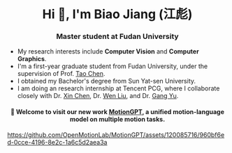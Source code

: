 <h1 align="center">Hi 👋, I'm Biao Jiang (江彪)</h1>
<h3 align="center">Master student at Fudan University</h3>

- My research interests include **Computer Vision** and **Computer Graphics**.
- I'm a first-year graduate student from Fudan University, under the supervision of Prof. [Tao Chen](https://eetchen.github.io/).
- I obtained my Bachelor's degree from Sun Yat-sen University.
- I am doing an research internship at Tencent PCG, where I collaborate closely with Dr. [Xin Chen](https://chenxin.tech/), Dr. [Wen Liu](https://scholar.google.com/citations?user=A6K6bkoAAAAJ), and Dr. [Gang Yu](https://www.skicyyu.org/).

<h4 align="center">🔭 Welcome to visit our new work <a href="https://github.com/OpenMotionLab/MotionGPT">MotionGPT</a>, a <strong>unified</strong> motion-language model on <strong>multiple motion tasks</strong>.</h4>

https://github.com/OpenMotionLab/MotionGPT/assets/120085716/960bf6ed-0cce-4196-8e2c-1a6c5d2aea3a
